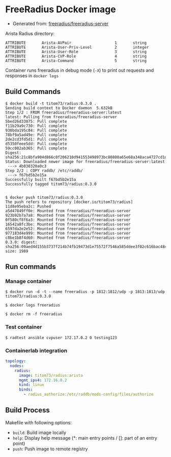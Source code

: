 # FreeRadius Docker image

- Generated from: [freeradius/freeradius-server](https://hub.docker.com/r/freeradius/freeradius-server/)

Arista Radius directory:

```
ATTRIBUTE       Arista-AVPair                   1       string
ATTRIBUTE       Arista-User-Priv-Level          2       integer
ATTRIBUTE       Arista-User-Role                3       string
ATTRIBUTE       Arista-CVP-Role                 4       string
ATTRIBUTE       Arista-Command                  5       string
```

Container runs freeradius in debug mode (`-X`) to print out requests and responses in `docker logs`

## Build Commands

```shell
$ docker build -t titom73/radius:0.3.0 .
Sending build context to Docker daemon  5.632kB
Step 1/2 : FROM freeradius/freeradius-server:latest
latest: Pulling from freeradius/freeradius-server
5bed26d33875: Pull complete
f11b29a9c730: Pull complete
930bda195c84: Pull complete
78bf9a5ad49e: Pull complete
2de2cd3fd5d1: Pull complete
d5350feee5dd: Pull complete
59cc082ab365: Pull complete
Digest: sha256:21c8bfa904d866c0f206210d941553498973bc80800a65e68a348aca4727cd1d
Status: Downloaded newer image for freeradius/freeradius-server:latest
 ---> 4b030320a0c3
Step 2/2 : COPY raddb/ /etc/raddb/
 ---> f67bd5b2e15a
Successfully built f67bd5b2e15a
Successfully tagged titom73/radius:0.3.0


$ docker push titom73/radius:0.3.0
The push refers to repository [docker.io/titom73/radius]
11d8e95eba2c: Pushed
a5d47849ff0e: Mounted from freeradius/freeradius-server
923b92b7a7a8: Mounted from freeradius/freeradius-server
0f580cf8f6a3: Mounted from freeradius/freeradius-server
16542a8fc3be: Mounted from freeradius/freeradius-server
6597da2e2e52: Mounted from freeradius/freeradius-server
977183d4e999: Mounted from freeradius/freeradius-server
c8be1b8f4d60: Mounted from freeradius/freeradius-server
0.3.0: digest: sha256:09aed4d155b3737f214b74fb19473d1e75572f7546a585ddee3f02c616bac484 size: 1989
```

## Run commands

### Manage container

```shell
$ docker run -d -t --name freeradius -p 1812:1812/udp -p 1813:1813/udp titom73/radius:0.3.0

$ docker logs freeradius

$ docker rm -f freeradius
```

### Test container

```shell
$ radtest ansible cvpuser 172.17.0.2 0 testing123
```

### Containerlab integration

```yaml
topology:
  nodes:
    radius:
      image: titom73/radius:arista
      mgmt_ipv4: 172.16.0.2
      kind: linux
      binds:
        - radius_authorize:/etc/raddb/mods-config/files/authorize
```

## Build Process

Makefile with following options:

- `build`:  Build image locally
- `help`:  Display help message (*: main entry points / []: part of an entry point)
- `push`:  Push image to remote registry
